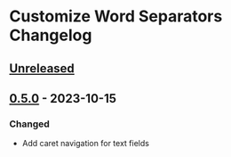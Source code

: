 <!-- Keep a Changelog guide -> https://keepachangelog.com -->

# Customize Word Separators Changelog

## [Unreleased]

## [0.5.0] - 2023-10-15

### Changed

- Add caret navigation for text fields

[Unreleased]: https://github.com/naoyukik/customize-word-separators-kt/compare/v0.5.0...HEAD
[0.5.0]: https://github.com/naoyukik/customize-word-separators-kt/commits/v0.5.0
[0.4.6]: https://github.com/naoyukik/customize-word-separators-kt/commits/v0.4.6
[0.4.5]: https://github.com/naoyukik/customize-word-separators-kt/commits/v0.4.5
[0.4.4]: https://github.com/naoyukik/customize-word-separators-kt/commits/v0.4.4
[0.4.3]: https://github.com/naoyukik/customize-word-separators-kt/commits/v0.4.3
[0.4.2]: https://github.com/naoyukik/customize-word-separators-kt/commits/v0.4.2
